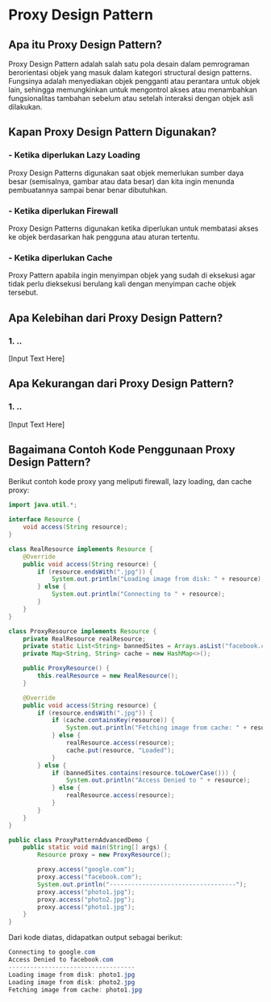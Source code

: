 # Proxy Design Pattern

## Apa itu Proxy Design Pattern?
Proxy Design Pattern adalah salah satu pola desain dalam pemrograman berorientasi objek yang masuk dalam kategori structural design patterns. Fungsinya adalah menyediakan objek pengganti atau perantara untuk objek lain, sehingga memungkinkan untuk mengontrol akses atau menambahkan fungsionalitas tambahan sebelum atau setelah interaksi dengan objek asli dilakukan.

## Kapan Proxy Design Pattern Digunakan?
### - Ketika diperlukan Lazy Loading
Proxy Design Patterns digunakan saat objek memerlukan sumber daya besar (semisalnya, gambar atau data besar) dan kita ingin menunda pembuatannya sampai benar benar dibutuhkan.
### - Ketika diperlukan Firewall
Proxy Design Patterns digunakan ketika diperlukan untuk membatasi akses ke objek berdasarkan hak pengguna atau aturan tertentu.
### - Ketika diperlukan Cache
Proxy Pattern apabila ingin menyimpan objek yang sudah di eksekusi agar tidak perlu dieksekusi berulang kali dengan menyimpan cache objek tersebut.

## Apa Kelebihan dari Proxy Design Pattern?
### 1. ..
[Input Text Here]

## Apa Kekurangan dari Proxy Design Pattern?
### 1. ..
[Input Text Here]

## Bagaimana Contoh Kode Penggunaan Proxy Design Pattern?
Berikut contoh kode proxy yang meliputi firewall, lazy loading, dan cache proxy:
```java
import java.util.*;

interface Resource {
    void access(String resource);
}

class RealResource implements Resource {
    @Override
    public void access(String resource) {
        if (resource.endsWith(".jpg")) {
            System.out.println("Loading image from disk: " + resource);
        } else {
            System.out.println("Connecting to " + resource);
        }
    }
}

class ProxyResource implements Resource {
    private RealResource realResource;
    private static List<String> bannedSites = Arrays.asList("facebook.com", "youtube.com", "tiktok.com");
    private Map<String, String> cache = new HashMap<>(); 

    public ProxyResource() {
        this.realResource = new RealResource();
    }

    @Override
    public void access(String resource) {
        if (resource.endsWith(".jpg")) {
            if (cache.containsKey(resource)) {
                System.out.println("Fetching image from cache: " + resource);
            } else {
                realResource.access(resource);
                cache.put(resource, "Loaded"); 
            }
        } else {
            if (bannedSites.contains(resource.toLowerCase())) {
                System.out.println("Access Denied to " + resource);
            } else {
                realResource.access(resource);
            }
        }
    }
}

public class ProxyPatternAdvancedDemo {
    public static void main(String[] args) {
        Resource proxy = new ProxyResource();

        proxy.access("google.com");   
        proxy.access("facebook.com");  
        System.out.println("-----------------------------------");
        proxy.access("photo1.jpg"); 
        proxy.access("photo2.jpg");
        proxy.access("photo1.jpg"); 
    }
}
```
Dari kode diatas, didapatkan output sebagai berikut:
```java
Connecting to google.com
Access Denied to facebook.com
-----------------------------------
Loading image from disk: photo1.jpg
Loading image from disk: photo2.jpg
Fetching image from cache: photo1.jpg
```